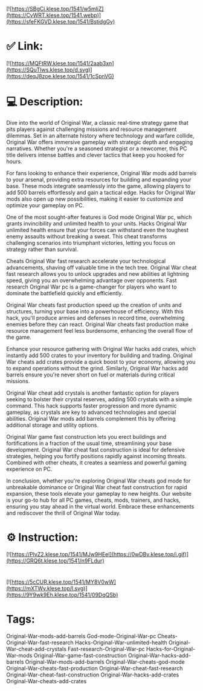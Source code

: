[![https://SBgCi.klese.top/1541/w5mliZ](https://CvWRT.klese.top/1541.webp)](https://sfeFKGVD.klese.top/1541/BstidgGy)
# ✅ Link:
[![https://MQFtRW.klese.top/1541/2aab3xn](https://SQuTIws.klese.top/d.svg)](https://deqJ8zoe.klese.top/1541/1cSpnVG)
# 💻 Description:
Dive into the world of Original War, a classic real-time strategy game that pits players against challenging missions and resource management dilemmas. Set in an alternate history where technology and warfare collide, Original War offers immersive gameplay with strategic depth and engaging narratives. Whether you're a seasoned strategist or a newcomer, this PC title delivers intense battles and clever tactics that keep you hooked for hours.



For fans looking to enhance their experience, Original War mods add barrels to your arsenal, providing extra resources for building and expanding your base. These mods integrate seamlessly into the game, allowing players to add 500 barrels effortlessly and gain a tactical edge. Hacks for Original War mods also open up new possibilities, making it easier to customize and optimize your gameplay on PC.



One of the most sought-after features is God mode Original War pc, which grants invincibility and unlimited health to your units. Hacks Original War unlimited health ensure that your forces can withstand even the toughest enemy assaults without breaking a sweat. This cheat transforms challenging scenarios into triumphant victories, letting you focus on strategy rather than survival.



Cheats Original War fast research accelerate your technological advancements, shaving off valuable time in the tech tree. Original War cheat fast research allows you to unlock upgrades and new abilities at lightning speed, giving you an overwhelming advantage over opponents. Fast research Original War pc is a game-changer for players who want to dominate the battlefield quickly and efficiently.



Original War cheats fast production speed up the creation of units and structures, turning your base into a powerhouse of efficiency. With this hack, you'll produce armies and defenses in record time, overwhelming enemies before they can react. Original War cheats fast production make resource management feel less burdensome, enhancing the overall flow of the game.



Enhance your resource gathering with Original War hacks add crates, which instantly add 500 crates to your inventory for building and trading. Original War cheats add crates provide a quick boost to your economy, allowing you to expand operations without the grind. Similarly, Original War hacks add barrels ensure you're never short on fuel or materials during critical missions.



Original War cheat add crystals is another fantastic option for players seeking to bolster their crystal reserves, adding 500 crystals with a simple command. This hack supports faster progression and more dynamic gameplay, as crystals are key to advanced technologies and special abilities. Original War mods add barrels complement this by offering additional storage and utility options.



Original War game fast construction lets you erect buildings and fortifications in a fraction of the usual time, streamlining your base development. Original War cheat fast construction is ideal for defensive strategies, helping you fortify positions rapidly against incoming threats. Combined with other cheats, it creates a seamless and powerful gaming experience on PC.



In conclusion, whether you're exploring Original War cheats god mode for unbreakable dominance or Original War cheat fast construction for rapid expansion, these tools elevate your gameplay to new heights. Our website is your go-to hub for all PC games, cheats, mods, trainers, and hacks, ensuring you stay ahead in the virtual world. Embrace these enhancements and rediscover the thrill of Original War today.

# ⚙️ Instruction:
[![https://PlvZ2.klese.top/1541/MJw9HEeI](https://0wDBv.klese.top/i.gif)](https://GRQ6t.klese.top/1541/n9FLdur)
#
[![https://5cCUR.klese.top/1541/MY8V0wW](https://mXTWy.klese.top/l.svg)](https://9Y9wk9Eh.klese.top/1541/09DqQSb)
# Tags:
Original-War-mods-add-barrels God-mode-Original-War-pc Cheats-Original-War-fast-research Hacks-Original-War-unlimited-health Original-War-cheat-add-crystals Fast-research-Original-War-pc Hacks-for-Original-War-mods Original-War-game-fast-construction Original-War-hacks-add-barrels Original-War-mods-add-barrels Original-War-cheats-god-mode Original-War-cheats-fast-production Original-War-cheat-fast-research Original-War-cheat-fast-construction Original-War-hacks-add-crates Original-War-cheats-add-crates






